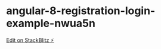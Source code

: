 # angular-8-registration-login-example-nwua5n

[Edit on StackBlitz ⚡️](https://stackblitz.com/edit/angular-8-registration-login-example-nwua5n)